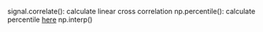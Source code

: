 signal.correlate(): calculate linear cross correlation
np.percentile(): calculate percentile [here](https://www.cnblogs.com/shanger/p/12925557.html)
np.interp()

